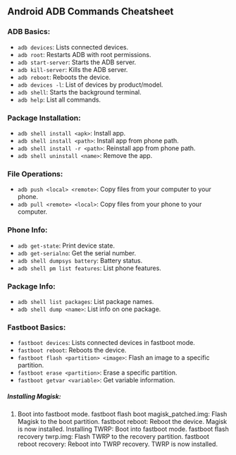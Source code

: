 ## Android ADB Commands Cheatsheet

### ADB Basics:
- `adb devices`: Lists connected devices.
- `adb root`: Restarts ADB with root permissions.
- `adb start-server`: Starts the ADB server.
- `adb kill-server`: Kills the ADB server.
- `adb reboot`: Reboots the device.
- `adb devices -l`: List of devices by product/model.
- `adb shell`: Starts the background terminal.
- `adb help`: List all commands.

### Package Installation:
- `adb shell install <apk>`: Install app.
- `adb shell install <path>`: Install app from phone path.
- `adb shell install -r <path>`: Reinstall app from phone path.
- `adb shell uninstall <name>`: Remove the app.

### File Operations:
- `adb push <local> <remote>`: Copy files from your computer to your phone.
- `adb pull <remote> <local>`: Copy files from your phone to your computer.

### Phone Info:
- `adb get-state`: Print device state.
- `adb get-serialno`: Get the serial number.
- `adb shell dumpsys battery`: Battery status.
- `adb shell pm list features`: List phone features.

### Package Info:
- `adb shell list packages`: List package names.
- `adb shell dump <name>`: List info on one package.

 
 
### Fastboot Basics:
- `fastboot devices`: Lists connected devices in fastboot mode.
- `fastboot reboot`: Reboots the device.
- `fastboot flash <partition> <image>`: Flash an image to a specific partition.
- `fastboot erase <partition>`: Erase a specific partition.
- `fastboot getvar <variable>`: Get variable information.

##### Installing Magisk:
1. Boot into fastboot mode.
fastboot flash boot magisk_patched.img: Flash Magisk to the boot partition.
fastboot reboot: Reboot the device.
Magisk is now installed.
Installing TWRP:
Boot into fastboot mode.
fastboot flash recovery twrp.img: Flash TWRP to the recovery partition.
fastboot reboot recovery: Reboot into TWRP recovery.
TWRP is now installed.
